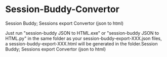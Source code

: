 # Session-Buddy-Convertor
Session Buddy; Sessions export Convertor (json to html)


Just run "session-buddy JSON to HTML.exe" or "session-buddy JSON to HTML.py" in the same folder as your session-buddy-export-XXX.json files,
a session-buddy-export-XXX.html will be generated in the folder.Session Buddy; Sessions export Convertor (json to html)

